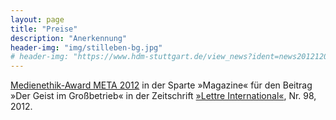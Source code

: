```yaml
---
layout: page
title: "Preise"
description: "Anerkennung"
header-img: "img/stilleben-bg.jpg"
# header-img: "https://www.hdm-stuttgart.de/view_news?ident=news20121204110253#"
---
```


[Medienethik-Award META
  2012](http://www.hdm-stuttgart.de/view_news?ident=news20121204110253)
  in der Sparte »Magazine« für den Beitrag »Der Geist im
  Großbetrieb« in der Zeitschrift [»Lettre
  International«](http://www.lettre.de/magazin/li-98), Nr. 98,
  2012.


